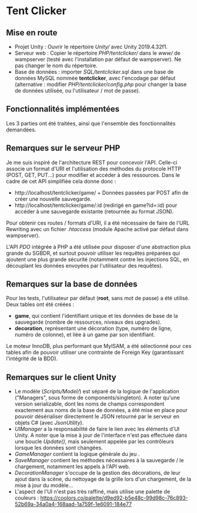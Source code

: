 # Tent Clicker

## Mise en route
-  Projet Unity : Ouvrir le répertoire *Unity/* avec Unity 2019.4.32f1.
- Serveur web : Copier le répertoire *PHP/tentclicker/* dans le *www/* de wampserver (testé avec l'installation par défaut de wampserver). Ne pas changer le nom du répertoire.
- Base de données : importer *SQL/tentclicker.sql* dans une base de données MySQL nommée **tentclicker**, avec l'encodage par défaut (alternative : modifier *PHP/tentclicker/config.php* pour changer la base de données utilisée, ou l'utilisateur / mot de passe).

## Fonctionnalités implémentées
Les 3 parties ont été traitées, ainsi que l'ensemble des fonctionnalités demandées.

## Remarques sur le serveur PHP
Je me suis inspiré de l'architecture REST pour concevoir l'API. Celle-ci associe un format d'URI et l'utilisation des méthodes du protocole HTTP (POST, GET, PUT...) pour modifier et accéder à des ressources.
Dans le cadre de cet API simplifiée cela donne donc :
- http://localhost/tentclicker/game/ + Données passées par POST afin de créer une nouvelle sauvegarde.
- http://localhost/tentclicker/game/:id (redirigé en game?id=:id) pour accéder à une sauvegarde existante (retournée au format JSON).

Pour obtenir ces routes / formats d'URI, il a été nécessaire de faire de l'URL Rewriting avec un fichier *.htaccess* (module Apache activé par défaut dans wampserver).

L'API *PDO* intégrée à PHP a été utilisée pour disposer d'une abstraction plus grande du SGBDR, et surtout pouvoir utiliser les requêtes préparées qui ajoutent une plus grande sécurité (notamment contre les injections SQL, en découplant les données envoyées par l'utilisateur des requêtes).

## Remarques sur la base de données
Pour les tests, l'utilisateur par défaut (**root**, sans mot de passe) a été utilisé.
Deux tables ont été créées :
- **game**, qui contient l'identifiant unique et les données de base de la sauvegarde (nombre de ressources, niveaux des upgrades).
- **decoration**, représentant une décoration (type, numéro de ligne, numéro de colonne), et liée à un game par son identifiant.

Le moteur InnoDB, plus performant que MyISAM, a été sélectionné pour ces tables afin de pouvoir utiliser une contrainte de Foreign Key (garantissant l'intégrité de la BDD).

## Remarques sur le client Unity
- Le modèle (*Scripts/Model/*) est séparé de la logique de l'application ("Managers", sous forme de components/singleton). A noter qu'une version serializable, dont les noms de champs correspondent exactement aux noms de la base de données, a été mise en place pour pouvoir désérialiser directement le JSON retourné par le serveur en objets C# (avec *JsonUtility*).
- *UIManager* a la responsabilité de faire le lien avec les éléments d'UI Unity. A noter que la mise à jour de l'interface n'est pas effectuée dans une boucle *Update()*, mais seulement appelée par les contrôleurs lorsque les données sont changées.
- *GameManager* contient la logique générale du jeu .
- *SaveManager* contient les méthodes nécessaires à la sauvegarde / le chargement, notamment les appels à l'API web.
- *DecorationManager*  s'occupe de la gestion des décorations, de leur ajout dans la scène, du nettoyage de la grille lors d'un chargement, de la mise à jour du modèle...
- L'aspect de l'UI n'est pas très raffiné, mais utilise une palette de couleurs : https://coolors.co/palette/d9ed92-b5e48c-99d98c-76c893-52b69a-34a0a4-168aad-1a759f-1e6091-184e77